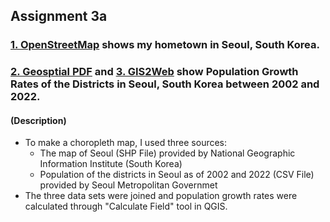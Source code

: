 ## Assignment 3a

### [1. OpenStreetMap](https://son1101.github.io/LA558_Son/assignments/assign3a/assign3a.html) shows my hometown in Seoul, South Korea.




### <a href="assign3a/assign3.pdf" target="_blank">2. Geosptial PDF</a> and [3. GIS2Web](https://son1101.github.io/LA558_Son/assignments/assign3a/qgis2web_Assign3a/index.html) show Population Growth Rates of the Districts in Seoul, South Korea between 2002 and 2022.

#### (Description)
- To make a choropleth map, I used three sources:
  - The map of Seoul (SHP File) provided by National Geographic Information Institute (South Korea)
  - Population of the districts in Seoul as of 2002 and 2022 (CSV File) provided by Seoul Metropolitan Governmet
- The three data sets were joined and population growth rates were calculated through "Calculate Field" tool in QGIS. 
